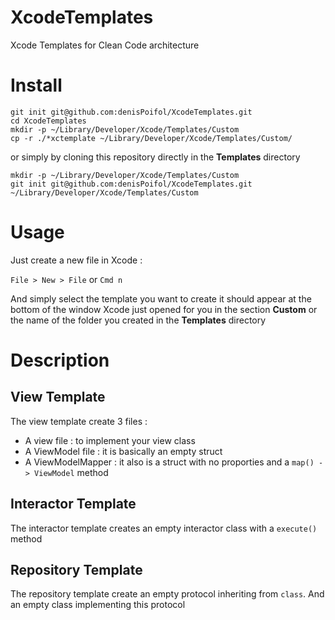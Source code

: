# XcodeTemplates
Xcode Templates for Clean Code architecture

# Install

```
git init git@github.com:denisPoifol/XcodeTemplates.git
cd XcodeTemplates
mkdir -p ~/Library/Developer/Xcode/Templates/Custom
cp -r ./*xctemplate ~/Library/Developer/Xcode/Templates/Custom/
```
or simply by cloning this repository directly in the **Templates** directory

```
mkdir -p ~/Library/Developer/Xcode/Templates/Custom
git init git@github.com:denisPoifol/XcodeTemplates.git ~/Library/Developer/Xcode/Templates/Custom
```

# Usage

Just create a new file in Xcode :

`File > New > File` or `Cmd n`

And simply select the template you want to create it should appear at the bottom of the window Xcode just opened for you in the section **Custom** or the name of the folder you created in the **Templates** directory

# Description

## View Template

The view template create 3 files :
* A view file : to implement your view class
* A ViewModel file : it is basically an empty struct
* A ViewModelMapper : it also is a struct with no proporties and a `map() -> ViewModel` method

## Interactor Template

The interactor template creates an empty interactor class with a `execute()` method

## Repository Template

The repository template create an empty protocol inheriting from `class`.
And an empty class implementing this protocol
